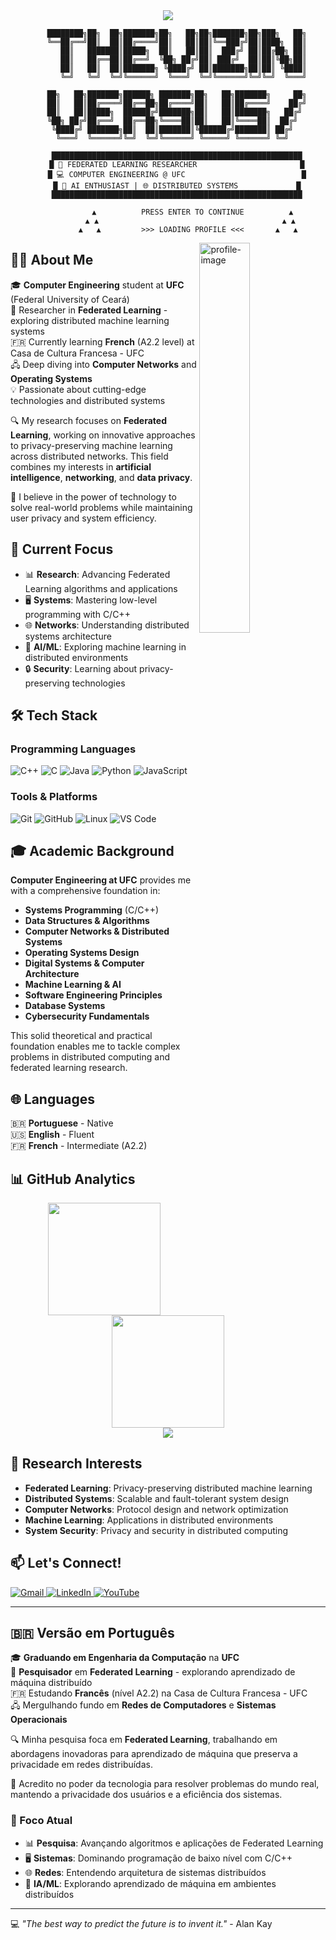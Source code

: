 <div align="center">
  <img src="https://capsule-render.vercel.app/api?type=waving&color=gradient&customColorList=6,11,20&height=180&section=header&text=VINÍCIUS%20FILGUEIRAS&fontSize=42&fontColor=fff&animation=twinkling&fontAlignY=32&desc=Computer%20Engineering%20%7C%20Federated%20Learning%20Researcher&descAlignY=51&descAlign=50"/>
</div>

<div align="center">
  
```
    ████████╗██╗  ██╗███████╗██╗   ██╗██╗███████╗██╗███╗   ██╗
    ╚══██╔══╝██║  ██║██╔════╝██║   ██║██║╚══███╔╝██║████╗  ██║
       ██║   ███████║█████╗  ██║   ██║██║  ███╔╝ ██║██╔██╗ ██║
       ██║   ██╔══██║██╔══╝  ╚██╗ ██╔╝██║ ███╔╝  ██║██║╚██╗██║
       ██║   ██║  ██║███████╗ ╚████╔╝ ██║███████╗██║██║ ╚████║
       ╚═╝   ╚═╝  ╚═╝╚══════╝  ╚═══╝  ╚═╝╚══════╝╚═╝╚═╝  ╚═══╝
                                                              
    ██╗   ██╗███████╗██████╗ ███████╗██╗   ██╗███████╗     ██╗
    ██║   ██║██╔════╝██╔══██╗██╔════╝██║   ██║██╔════╝    ██╔╝
    ██║   ██║█████╗  ██████╔╝███████╗██║   ██║███████╗   ██╔╝ 
    ╚██╗ ██╔╝██╔══╝  ██╔══██╗╚════██║██║   ██║╚════██║  ██╔╝  
     ╚████╔╝ ███████╗██║  ██║███████║╚██████╔╝███████║ ██╔╝   
      ╚═══╝  ╚══════╝╚═╝  ╚═╝╚══════╝ ╚═════╝ ╚══════╝ ╚═╝    
                                 
    ████████████████████████████████████████████████████████
    █ 🚀 FEDERATED LEARNING RESEARCHER                       █
    █ 💻 COMPUTER ENGINEERING @ UFC                          █
    █ 🤖 AI ENTHUSIAST | 🌐 DISTRIBUTED SYSTEMS             █
    ████████████████████████████████████████████████████████
                                 
           ▲          PRESS ENTER TO CONTINUE          ▲
          ▲ ▲                                         ▲ ▲
         ▲   ▲         >>> LOADING PROFILE <<<       ▲   ▲
```

</div>

<img width="40%" align="right" alt="profile-image" src="https://i.pinimg.com/736x/e1/67/f4/e167f45d10c090dec114b4ddec8dbeb2.jpg"/>

## 👨‍💻 About Me

🎓 **Computer Engineering** student at **UFC** (Federal University of Ceará)  
🔬 Researcher in **Federated Learning** - exploring distributed machine learning systems  
🇫🇷 Currently learning **French** (A2.2 level) at Casa de Cultura Francesa - UFC  
🖧 Deep diving into **Computer Networks** and **Operating Systems**  
💡 Passionate about cutting-edge technologies and distributed systems  

🔍 My research focuses on **Federated Learning**, working on innovative approaches to privacy-preserving machine learning across distributed networks. This field combines my interests in **artificial intelligence**, **networking**, and **data privacy**.

🌟 I believe in the power of technology to solve real-world problems while maintaining user privacy and system efficiency.

## 🎯 Current Focus

- 📊 **Research**: Advancing Federated Learning algorithms and applications
- 🖥️ **Systems**: Mastering low-level programming with C/C++
- 🌐 **Networks**: Understanding distributed systems architecture
- 🤖 **AI/ML**: Exploring machine learning in distributed environments
- 🔒 **Security**: Learning about privacy-preserving technologies

## 🛠️ Tech Stack

### Programming Languages
![C++](https://img.shields.io/badge/C%2B%2B-00599C?style=for-the-badge&logo=c%2B%2B&logoColor=white)
![C](https://img.shields.io/badge/C-00599C?style=for-the-badge&logo=c&logoColor=white)
![Java](https://img.shields.io/badge/Java-ED8B00?style=for-the-badge&logo=openjdk&logoColor=white)
![Python](https://img.shields.io/badge/Python-3776AB?style=for-the-badge&logo=python&logoColor=white)
![JavaScript](https://img.shields.io/badge/JavaScript-F7DF1E?style=for-the-badge&logo=javascript&logoColor=black)

### Tools & Platforms
![Git](https://img.shields.io/badge/GIT-E44C30?style=for-the-badge&logo=git&logoColor=white)
![GitHub](https://img.shields.io/badge/-GitHub-181717?style=for-the-badge&logo=github)
![Linux](https://img.shields.io/badge/Linux-FCC624?style=for-the-badge&logo=linux&logoColor=black)
![VS Code](https://img.shields.io/badge/VS_Code-0078D4?style=for-the-badge&logo=visual%20studio%20code&logoColor=white)

## 🎓 Academic Background

**Computer Engineering at UFC** provides me with a comprehensive foundation in:

- **Systems Programming** (C/C++)
- **Data Structures & Algorithms**
- **Computer Networks & Distributed Systems**
- **Operating Systems Design**
- **Digital Systems & Computer Architecture**
- **Machine Learning & AI**
- **Software Engineering Principles**
- **Database Systems**
- **Cybersecurity Fundamentals**

This solid theoretical and practical foundation enables me to tackle complex problems in distributed computing and federated learning research.

## 🌐 Languages

🇧🇷 **Portuguese** - Native  
🇺🇸 **English** - Fluent  
🇫🇷 **French** - Intermediate (A2.2)

## 📊 GitHub Analytics

<div align="center">
  <img height="180em" src="https://github-readme-stats.vercel.app/api?username=Thevizin&show_icons=true&theme=monokai&include_all_commits=true&count_private=true"/>
  <img height="180em" src="https://github-readme-stats.vercel.app/api/top-langs/?username=Thevizin&layout=compact&langs_count=8&theme=monokai"/>
</div>

<div align="center">
  <img src="http://github-profile-summary-cards.vercel.app/api/cards/profile-details?username=Thevizin&theme=monokai" />
</div>

## 🔬 Research Interests

- **Federated Learning**: Privacy-preserving distributed machine learning
- **Distributed Systems**: Scalable and fault-tolerant system design
- **Computer Networks**: Protocol design and network optimization
- **Machine Learning**: Applications in distributed environments
- **System Security**: Privacy and security in distributed computing

## 📫 Let's Connect!

<p align="left">
  <a href="mailto:vinicius.filgueiras@example.com" title="Gmail">
    <img src="https://img.shields.io/badge/-Gmail-FF0000?style=for-the-badge&labelColor=FF0000&logo=gmail&logoColor=white" alt="Gmail"/>
  </a>
  <a href="https://www.linkedin.com/in/vinícius-filgueiras-9aba8324b/" title="LinkedIn">
    <img src="https://img.shields.io/badge/-LinkedIn-0077B5?style=for-the-badge&logo=linkedin&logoColor=white" alt="LinkedIn"/>
  </a>
  <a href="https://www.youtube.com/@Filgueiras-" title="YouTube">
    <img src="https://img.shields.io/badge/YouTube-FF0000?style=for-the-badge&logo=youtube&logoColor=white" alt="YouTube"/>
  </a>
</p>

---

## 🇧🇷 Versão em Português

🎓 **Graduando em Engenharia da Computação** na **UFC**  
🔬 **Pesquisador** em **Federated Learning** - explorando aprendizado de máquina distribuído  
🇫🇷 Estudando **Francês** (nível A2.2) na Casa de Cultura Francesa - UFC  
🖧 Mergulhando fundo em **Redes de Computadores** e **Sistemas Operacionais**  

🔍 Minha pesquisa foca em **Federated Learning**, trabalhando em abordagens inovadoras para aprendizado de máquina que preserva a privacidade em redes distribuídas.

🌟 Acredito no poder da tecnologia para resolver problemas do mundo real, mantendo a privacidade dos usuários e a eficiência dos sistemas.

### 🎯 Foco Atual

- 📊 **Pesquisa**: Avançando algoritmos e aplicações de Federated Learning
- 🖥️ **Sistemas**: Dominando programação de baixo nível com C/C++
- 🌐 **Redes**: Entendendo arquitetura de sistemas distribuídos
- 🤖 **IA/ML**: Explorando aprendizado de máquina em ambientes distribuídos

---

💻 *"The best way to predict the future is to invent it."* - Alan Kay
